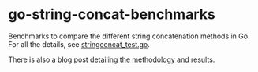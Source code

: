 go-string-concat-benchmarks
===========================

Benchmarks to compare the different string concatenation methods in Go. For all the details, see [stringconcat_test.go](<stringconcat_test.go>). 

There is also a [blog post detailing the methodology and results](http://herman.asia/efficient-string-concatenation-in-go). 
